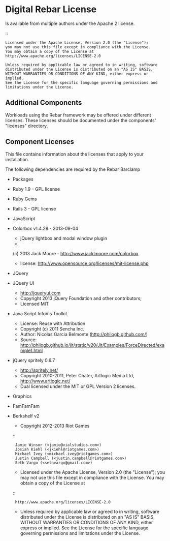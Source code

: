 Digital Rebar License
=====================

Is available from multiple authors under the Apache 2 license.

::

    Licensed under the Apache License, Version 2.0 (the "License");
    you may not use this file except in compliance with the License.
    You may obtain a copy of the License at http://www.apache.org/licenses/LICENSE-2.0    

    Unless required by applicable law or agreed to in writing, software
    distributed under the License is distributed on an "AS IS" BASIS,
    WITHOUT WARRANTIES OR CONDITIONS OF ANY KIND, either express or implied.
    See the License for the specific language governing permissions and
    limitations under the License.


Additional Components
---------------------

Workloads using the Rebar framework may be offered under different
licenses. These licenses should be documented under the components'
"licenses" directory.

Component Licenses
------------------

This file contains information about the licenses that apply to your installation.

The following dependencies are required by the Rebar Barclamp

-  Packages
-  Ruby 1.9 - GPL license

-  Ruby Gems
-  Rails 3 - GPL license

-  JavaScript
-  Colorbox v1.4.28 - 2013-09-04

   -  jQuery lightbox and modal window plugin
   -  

      (c) 2013 Jack Moore - http://www.jacklmoore.com/colorbox

   -  license: http://www.opensource.org/licenses/mit-license.php

-  JQuery
-  JQuery UI

   -  http://jqueryui.com
   -  Copyright 2013 jQuery Foundation and other contributors;
   -  Licensed MIT

-  Java Script InfoVis Toolkit

   -  License: Reuse with Attribution
   -  Copyright (c) 2011 Sencha Inc.
   -  Author: Nicolas Garcia Belmonte (http://philogb.github.com/)
   -  Source:
      http://philogb.github.io/jit/static/v20/Jit/Examples/ForceDirected/example1.html

-  jQuery spritely 0.6.7

   -  http://spritely.net/
   -  Copyright 2010-2011, Peter Chater, Artlogic Media Ltd,
      http://www.artlogic.net/
   -  Dual licensed under the MIT or GPL Version 2 licenses.

-  Graphics
-  FamFamFam

-  Berkshelf v2

   - Copyright 2012-2013 Riot Games

    ::

        Jamie Winsor (<jamie@vialstudios.com>)
        Josiah Kiehl (<jkiehl@riotgames.com>)
        Michael Ivey (<michael.ivey@riotgames.com>)
        Justin Campbell (<justin.campbell@riotgames.com>)
        Seth Vargo (<sethvargo@gmail.com>)

   - Licensed under the Apache License, Version 2.0 (the "License"); you may
     not use this file except in compliance with the License. You may obtain
     a copy of the License at

    ::

        http://www.apache.org/licenses/LICENSE-2.0

   - Unless required by applicable law or agreed to in writing, software
     distributed under the License is distributed on an "AS IS" BASIS,
     WITHOUT WARRANTIES OR CONDITIONS OF ANY KIND, either express or implied.
     See the License for the specific language governing permissions and
     limitations under the License.
